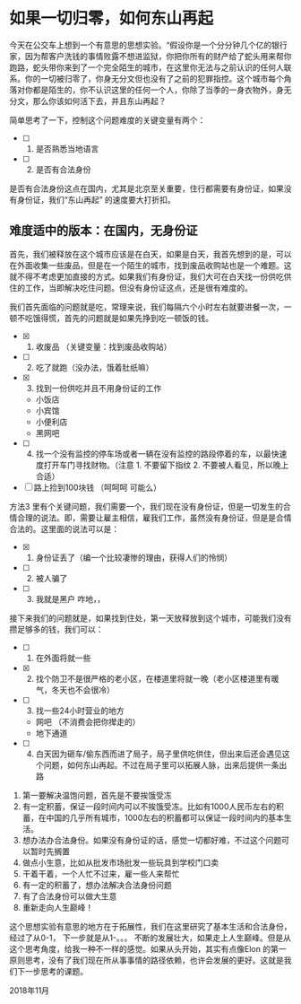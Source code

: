 # 如果一切归零，如何东山再起

今天在公交车上想到一个有意思的思想实验。“假设你是一个分分钟几个亿的银行家，因为帮客户洗钱的事情败露不想进监狱，你把你所有的财产给了蛇头用来帮你跑路，蛇头带你来到了一个完全陌生的城市，在这里你无法与之前认识的任何人联系。你的一切被归零了，你身无分文但也没有了之前的犯罪指控。这个城市每个角落对你都是陌生的，你不认识这里的任何一个人，你除了当季的一身衣物外，身无分文，那么你该如何活下去，并且东山再起？

简单思考了一下，控制这个问题难度的关键变量有两个：

- [ ] 1. 是否熟悉当地语言
- [ ] 2. 是否有合法身份

是否有合法身份这点在国内，尤其是北京至关重要，住行都需要有身份证，如果没有身份证，我们“东山再起” 的速度要大打折扣。

## 难度适中的版本：在国内，无身份证

首先，我们被释放在这个城市应该是在白天，如果是白天，我首先想到的是，可以在外面收集一些废品，但是在一个陌生的城市，找到废品收购站也是一个难题。这就不得不考虑更加直接的方式。如果我们有身份证，我们大可在白天找一份供吃供住的工作，当即解决吃住问题。但没有身份证这点，还是很有难度的。

我们首先面临的问题就是吃，常理来说，我们每隔六个小时左右就要进餐一次，一顿不吃饿得慌，首先的问题就是如果先挣到吃一顿饭的钱。

- [x] 1. 收废品 （关键变量：找到废品收购站）
- [ ] 2. 吃了就跑（没办法，饿着肚纸嘛）
- [x] 3. 找到一份供吃并且不用身份证的工作
    - 小饭店
    - 小宾馆
    - 小便利店
    - 黑网吧
- [ ] 4. 找一个没有监控的停车场或者一辆在没有监控的路段停着的车，以最快速度打开车门寻找财物。（注意 1. 不要留下指纹 2. 不要被人看见，所以晚上合适）
- [ ] 路上捡到100块钱 （呵呵呵 可能么）

方法3 里有个关键问题，我们需要一个，我们现在没有身份证，但是一切发生的合情合理的说法。即，需要让雇主相信，雇我们工作，虽然没有身份证，但是是合情合法的。这里面的说法可以是：

- [x] 1. 身份证丢了（编一个比较凄惨的理由，获得人们的怜悯）
- [ ] 2. 被人骗了
- [ ] 3. 我就是黑户 咋地，，

接下来我们的问题就是，如果找到住处，第一天放释放到这个城市，可能我们没有攒足够多的钱，我们可以：

- [ ] 1. 在外面将就一些
- [x] 2. 找个防卫不是很严格的老小区，在楼道里将就一晚（老小区楼道里有暖气，冬天也不会很冷）
- [ ] 3. 找一些24小时营业的地方
    - 网吧 （不消费会把你撵走的）
    - 地下通道

- [ ] 4. 白天因为砸车/偷东西而进了局子，局子里供吃供住，但出来后还会遇见这个问题，如何东山再起。不过在局子里可以拓展人脉，出来后提供一条出路

1. 第一要解决温饱问题，首先是不要挨饿受冻
2. 有一定积蓄，保证一段时间内可以不挨饿受冻。比如有1000人民币左右的积蓄，在中国的几乎所有城市，1000左右的积蓄都可以保证一段时间内的基本生活。
3. 想办法办合法身份。如果没有身份证的话，感觉一切都好难，不过这个问题可以暂时先搁置
4. 做点小生意，比如从批发市场批发一些玩具到学校门口卖
5. 干着干着，一个人忙不过来，雇一些人来帮忙
6. 有一定的积蓄了，想办法解决合法身份问题
7. 有了合法身份可以做大生意
8. 重新走向人生巅峰！

这个思想实验有意思的地方在于拓展性，我们在这里研究了基本生活和合法身份，经过了从0-1， 下一步就是从1-。。。 不断的发展壮大，如果走上人生巅峰。但是从这个思考角度，给我一种不一样的感觉。如果从头开始，其实有点像Elon 的第一原则思考，没有了我们现在所从事事情的路径依赖，也许会发展的更好。这就是我们下一步思考的课题。

2018年11月
